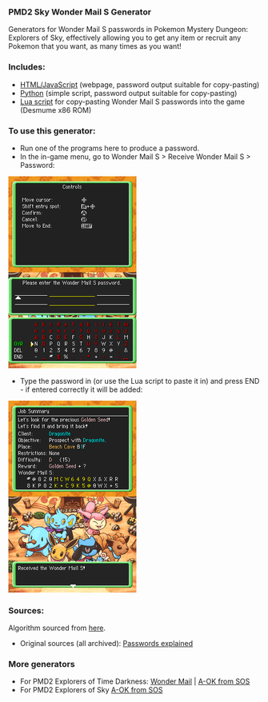### PMD2 Sky Wonder Mail S Generator

Generators for Wonder Mail S passwords in Pokemon Mystery Dungeon: Explorers of Sky, effectively allowing you to get any item or recruit any Pokemon that you want, as many times as you want! 

### Includes:

- [HTML/JavaScript](https://github.com/lorcan2440/PMD-2-Wonder-Mail-Generator/tree/main/html-js) (webpage, password output suitable for copy-pasting)
- [Python](https://github.com/lorcan2440/PMD-2-Wonder-Mail-Generator/tree/main/python) (simple script, password output suitable for copy-pasting)
- [Lua script](https://github.com/lorcan2440/PMD-2-Wonder-Mail-Generator/tree/main/lua) for copy-pasting Wonder Mail S passwords into the game (Desmume x86 ROM)

### To use this generator:
- Run one of the programs here to produce a password.
- In the in-game menu, go to Wonder Mail S > Receive Wonder Mail S > Password:

![EnterPassword.png](EnterPassword.png)
- Type the password in (or use the Lua script to paste it in) and press END - if entered correctly it will be added:

![ReceivedWM.png](ReceivedWM.png)

### Sources:

Algorithm sourced from [here](https://syphist.com/pmd/explorers/wondermail.html).

- Original sources (all archived): [Passwords explained](https://web.archive.org/web/20140806123203mp_/http://www.upokecenter.com/content/pokemon-mystery-dungeon-passwords)

### More generators
- For PMD2 Explorers of Time Darkness: [Wonder Mail](https://web.archive.org/web/20141010110725/http://www.upokecenter.com/games/dungeon2/guides/wondermail.php) | [A-OK from SOS](https://web.archive.org/web/20140928152129/http://www.upokecenter.com/content/pokemon-mystery-dungeon-2-mail-converter)
- For PMD2 Explorers of Sky [A-OK from SOS](http://web.archive.org/web/20080913124457/http://www.upokecenter.com/games/dungeon2/guides/sosmail.php)
